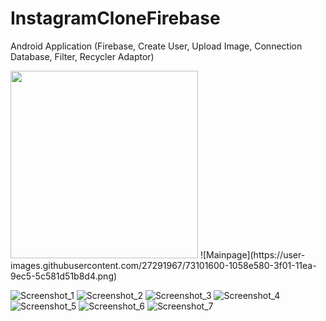 # InstagramCloneFirebase

Android Application (Firebase, Create User, Upload Image, Connection Database, Filter, Recycler Adaptor)

<img src="https://user-images.githubusercontent.com/27291967/73101600-1058e580-3f01-11ea-9ec5-5c581d51b8d4.png" width=300 height=300>
![Mainpage](https://user-images.githubusercontent.com/27291967/73101600-1058e580-3f01-11ea-9ec5-5c581d51b8d4.png)

![Screenshot_1](https://user-images.githubusercontent.com/27291967/73101601-10f17c00-3f01-11ea-9f77-8c3953950dac.png)
![Screenshot_2](https://user-images.githubusercontent.com/27291967/73101602-10f17c00-3f01-11ea-8053-09ead217cf79.png)
![Screenshot_3](https://user-images.githubusercontent.com/27291967/73101603-10f17c00-3f01-11ea-936f-bb8f30308b26.png)
![Screenshot_4](https://user-images.githubusercontent.com/27291967/73101604-118a1280-3f01-11ea-9a39-e6cf6c1a52a5.png)
![Screenshot_5](https://user-images.githubusercontent.com/27291967/73101605-118a1280-3f01-11ea-98bc-167f3ee98dfe.png)
![Screenshot_6](https://user-images.githubusercontent.com/27291967/73101606-118a1280-3f01-11ea-9d12-f72a77064279.png)
![Screenshot_7](https://user-images.githubusercontent.com/27291967/73101607-1222a900-3f01-11ea-8d72-ded04255cfbe.png)
